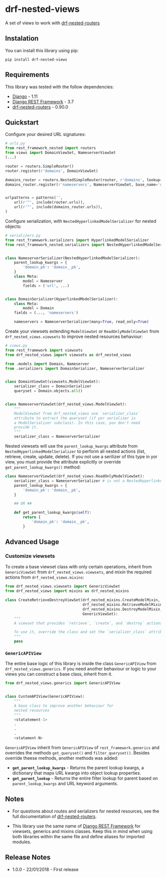 # drf-nested-views
A set of views to work with [drf-nested-routers](https://github.com/alanjds/drf-nested-routers)


## Instalation
You can install this library using pip:

```
pip install drf-nested-views
```

## Requirements
This library was tested with the follow dependencies:

* [Django](https://www.djangoproject.com/) - 1.11
* [Django REST Framework](http://www.django-rest-framework.org/) - 3.7
* [drf-nested-routers](https://github.com/alanjds/drf-nested-routers) - 0.90.0


## Quickstart
Configure your desired URL signatures:

```python
# urls.py
from rest_framework_nested import routers
from views import DomainViewSet, NameserverViewSet
(...)

router = routers.SimpleRouter()
router.register(r'domains', DomainViewSet)

domains_router = routers.NestedSimpleRouter(router, r'domains', lookup='domain')
domains_router.register(r'nameservers', NameserverViewSet, base_name='domain-nameservers')


urlpatterns = patterns('',
    url(r'^', include(router.urls)),
    url(r'^', include(domains_router.urls)),
)
```

Configure serialization, with `NestedHyperlinkedModelSerializer` for nested objects:

```python
# serializers.py
from rest_framework.serializers import HyperlinkedModelSerializer
from rest_framework_nested.serializers import NestedHyperlinkedModelSerializer


class NameserverSerializer(NestedHyperlinkedModelSerializer):
    parent_lookup_kwargs = {
        'domain_pk': 'domain__pk',
    }
    class Meta:
        model = Nameserver
        fields = ('url', ...)


class DomainSerializer(HyperlinkedModelSerializer):
    class Meta:
        model = Domain
	fields = (..., 'nameservers')

    nameservers = NameserverSerializer(many=True, read_only=True)
```

Create your viewsets extending `ModelViewSet` or `ReadOnlyModelViewSet` from `drf_nested_views.viewsets` to improve nested resources behaviour:

```python
# views.py
from rest_framework import viewsets
from drf_nested_views import viewsets as drf_nested_views

from .models import Domain, Nameserver
from .serializers import DomainSerializer, NameserverSerializer


class DomainViewSet(viewsets.ModelViewSet):
    serializer_class = DomainSerializer
    queryset = Domain.objects.all()


class NameserverViewSet(drf_nested_views.ModelViewSet):
    """
    ModelViewSet from drf_nested_views use `serializer_class`
    attribute to extract the queryset (if yor serializer is 
    a ModelSerializer subclass). In this case, you don't need 
    provide it.
    """
    serializer_class = NameserverSerializer
```

Nested viewsets will use the `parent_lookup_kwargs` attribute from `NestedHyperlinkedModelSerializer` to perform all nested actions (list, retrieve, create, update, delete). If you not use a serilizer of this type in yor view, you must provide the attribute explicitly or override `get_parent_lookup_kwargs()` method:

```python
class NameserverViewSet(drf_nested_views.ReadOnlyModelViewSet):
    serializer_class = NameserverSerializer # is not a NestedHyperlinkedModelSerializer subclass
    parent_lookup_kwargs = {
        'domain_pk': 'domain__pk',
    }

    ## OR ##

    def get_parent_lookup_kwargs(self):
        return {
            'domain_pk': 'domain__pk',
        }
```

## Advanced Usage
### Customize viewsets
To create a base viewset class with only certain operations, inherit from `GenericViewSet` from `drf_nested_views.viewsets`, and mixin the required actions from `drf_nested_views.mixins`:

```python
from drf_nested_views.viewsets import GenericViewSet
from drf_nested_views import mixins as drf_nested_mixins

class CreateRetrieveDestroyViewSet(drf_nested_mixins.CreateModelMixin,
                                   drf_nested_mixins.RetrieveModelMixin,
                                   drf_nested_mixins.DestroyModelMixin,
                                   GenericViewSet):
    """
    A viewset that provides `retrieve`, `create`, and `destroy` actions.

    To use it, override the class and set the `serializer_class` attribute.
    """
    pass
```

### `GenericAPIView`
The entire base logic of this library is inside the class `GenericAPIView` from `drf_nested_views.generics`. If you need another behaviour or logic to your views you can construct a base class, inherit from it.

```python
from drf_nested_views.generics import GenericAPIView


class CustomAPIView(GenericAPIView):
    """
    A base class to improve another behaviour for
    nested resources
    """
    <statatement-1>
    .
    .
    .
    <statement-N>
```

`GenericAPIView` inherit from `GenericAPIView` of `rest_framework.generics` and overrides the methods `get_queryset()` and `filter_queryset()`. Besides override theese methods, another methods was added:

* **`get_parent_lookup_kwargs`** - Returns the parent lookup kwargs, a dictionary that maps URL kwargs into object lookup properties.
* **`get_parent_lookup`** - Returns the entire filter lookup for parent based on `parent_lookup_kwargs` and URL keyword arguments.


## Notes
* For questions about routes and serializers for nested resources, see the full documentation of [drf-nested-routers](https://github.com/alanjds/drf-nested-routers).

* This library use the same name of [Django REST Framework](http://www.django-rest-framework.org/) for viewsets, generics and mixins classes. Keep this in mind when using both libraries within the same file and define aliases for imported modules.

## Release Notes
* 1.0.0 - 22/01/2018 - First release